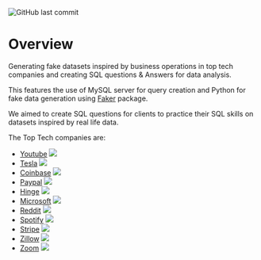 ![GitHub last commit](https://img.shields.io/github/last-commit/Ramisoussi/SQL-Questions-Answers?logo=Github)

# Overview
Generating fake datasets inspired by business operations in top tech companies and creating SQL questions & Answers for data analysis.

This features the use of MySQL server for query creation and Python for fake data generation using 
[Faker](https://faker.readthedocs.io/en/master/) package.

We aimed to create SQL questions for clients to practice their SQL skills on datasets inspired by real life data.

The Top Tech companies are:

- [Youtube](/Youtube/) <img src="https://img.icons8.com/3d-fluency/15/null/youtube-play.png"/>
- [Tesla](/Tesla/) <img src="https://img.icons8.com/windows/15/null/tesla-logo.png"/>
- [Coinbase](/Coinbase/) <img src="https://img.icons8.com/fluency/15/null/stack-of-coins.png"/>
- [Paypal](/Paypal/) <img src="https://img.icons8.com/color/15/null/paypal.png"/>
- [Hinge](/Hinge/) <img src="https://img.icons8.com/ios/15/null/hinge.png"/>
- [Microsoft](/Microsoft/) <img src="https://img.icons8.com/color/15/null/windows-logo.png"/>
- [Reddit](/Reddit/) <img src="https://img.icons8.com/color/15/null/reddit.png"/>
- [Spotify](/Spotify/) <img src="https://img.icons8.com/3d-fluency/15/null/spotify.png"/>
- [Stripe](/Stripe/) <img src="https://img.icons8.com/color/15/null/visa.png"/>
- [Zillow](/Zillow/) <img src="https://img.icons8.com/clouds/15/null/zillow.png"/>
- [Zoom](/Zoom/) <img src="https://img.icons8.com/color/15/null/zoom.png"/>


